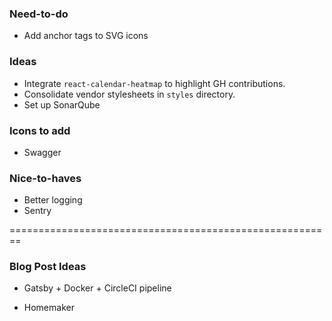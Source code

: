 ### Need-to-do

* Add anchor tags to SVG icons

### Ideas

* Integrate `react-calendar-heatmap` to highlight GH contributions.
* Consolidate vendor stylesheets in `styles` directory.
* Set up SonarQube

### Icons to add

* Swagger

### Nice-to-haves

* Better logging
* Sentry

========================================================

### Blog Post Ideas

* Gatsby + Docker + CircleCI pipeline

- Homemaker
